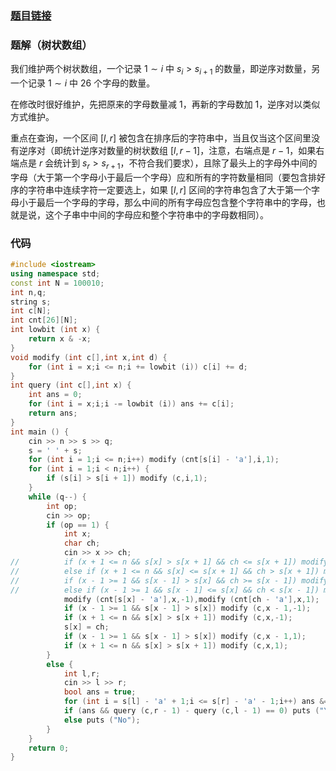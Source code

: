 ### [题目链接](https://atcoder.jp/contests/abc285/tasks/abc285_f)
### 题解（树状数组）
我们维护两个树状数组，一个记录 $1\sim i$ 中 $s_i>s_{i+1}$ 的数量，即逆序对数量，另一个记录 $1\sim i$ 中 $26$ 个字母的数量。

在修改时很好维护，先把原来的字母数量减 $1$，再新的字母数加 $1$，逆序对以类似方式维护。

重点在查询，一个区间 $[l,r]$ 被包含在排序后的字符串中，当且仅当这个区间里没有逆序对（即统计逆序对数量的树状数组 $[l,r-1]$，注意，右端点是 $r-1$，如果右端点是 $r$ 会统计到 $s_r > s_{r+1}$，不符合我们要求），且除了最头上的字母外中间的字母（大于第一个字母小于最后一个字母）应和所有的字符数量相同（要包含排好序的字符串中连续字符一定要选上，如果 $[l,r]$ 区间的字符串包含了大于第一个字母小于最后一个字母的字母，那么中间的所有字母应包含整个字符串中的字母，也就是说，这个子串中中间的字母应和整个字符串中的字母数相同）。
### 代码
```cpp
#include <iostream>
using namespace std;
const int N = 100010;
int n,q;
string s;
int c[N];
int cnt[26][N];
int lowbit (int x) {
	return x & -x;
}
void modify (int c[],int x,int d) {
	for (int i = x;i <= n;i += lowbit (i)) c[i] += d;
}
int query (int c[],int x) {
	int ans = 0;
	for (int i = x;i;i -= lowbit (i)) ans += c[i];
	return ans;
}
int main () {
	cin >> n >> s >> q;
	s = ' ' + s;
	for (int i = 1;i <= n;i++) modify (cnt[s[i] - 'a'],i,1);
	for (int i = 1;i < n;i++) {
		if (s[i] > s[i + 1]) modify (c,i,1);
	}
	while (q--) {
		int op;
		cin >> op;
		if (op == 1) {
			int x;
			char ch;
			cin >> x >> ch;
//			if (x + 1 <= n && s[x] > s[x + 1] && ch <= s[x + 1]) modify (c,x,-1);
//			else if (x + 1 <= n && s[x] <= s[x + 1] && ch > s[x + 1]) modify (c,x,1);
//			if (x - 1 >= 1 && s[x - 1] > s[x] && ch >= s[x - 1]) modify (c,x - 1,-1);
//			else if (x - 1 >= 1 && s[x - 1] <= s[x] && ch < s[x - 1]) modify (c,x - 1,1);
			modify (cnt[s[x] - 'a'],x,-1),modify (cnt[ch - 'a'],x,1);
			if (x - 1 >= 1 && s[x - 1] > s[x]) modify (c,x - 1,-1);
			if (x + 1 <= n && s[x] > s[x + 1]) modify (c,x,-1);
			s[x] = ch;
			if (x - 1 >= 1 && s[x - 1] > s[x]) modify (c,x - 1,1);
			if (x + 1 <= n && s[x] > s[x + 1]) modify (c,x,1);
		}
		else {
			int l,r;
			cin >> l >> r;
			bool ans = true;
			for (int i = s[l] - 'a' + 1;i <= s[r] - 'a' - 1;i++) ans &= query (cnt[i],r) - query (cnt[i],l - 1) == query (cnt[i],n);
			if (ans && query (c,r - 1) - query (c,l - 1) == 0) puts ("Yes");
			else puts ("No");
		}
	}
	return 0;
}
```